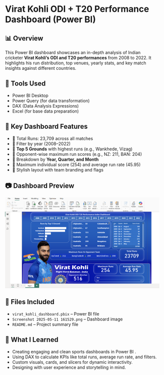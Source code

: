 # Virat Kohli ODI + T20 Performance Dashboard (Power BI)

## 📊 Overview
This Power BI dashboard showcases an in-depth analysis of Indian cricketer **Virat Kohli’s ODI and T20 performances** from 2008 to 2022. It highlights his run distribution, top venues, yearly stats, and key match insights against different countries.

## 🔧 Tools Used
- Power BI Desktop
- Power Query (for data transformation)
- DAX (Data Analysis Expressions)
- Excel (for base data preparation)

## 📌 Key Dashboard Features
- 🔹 Total Runs: 23,709 across all matches  
- 🔹 Filter by year (2008–2022)  
- 🔹 **Top 5 Grounds** with highest runs (e.g., Wankhede, Vizag)  
- 🔹 Opponent-wise maximum run scores (e.g., NZ: 211, BAN: 204)  
- 🔹 Breakdown by **Year, Quarter, and Month**  
- 🔹 Maximum individual score (254) and average run rate (45.95)  
- 🔹 Stylish layout with team branding and flags

## 📷 Dashboard Preview
![Virat Kohli Dashboard](Screenshot%202025-05-11%20161529.png)

## 📂 Files Included
- `virat_kohli_dashboard.pbix` – Power BI file  
- `Screenshot 2025-05-11 161529.png` – Dashboard image  
- `README.md` – Project summary file  

## 🧠 What I Learned
- Creating engaging and clean sports dashboards in Power BI . 
- Using DAX to calculate KPIs like total runs, average run rate, and filters.  
- Custom visuals, cards, and slicers for dynamic interactivity.  
- Designing with user experience and storytelling in mind.

